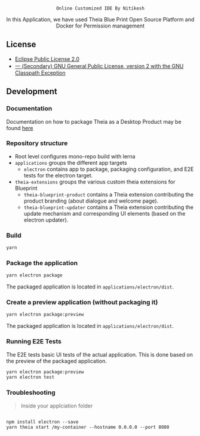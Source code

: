 <br/>
<div id="theia-logo" align="center">

    Online Customized IDE By Nitikesh
</div>

<div id="badges" align="center">

In this Application, we have used Theia Blue Print Open Source Platform and Docker for Permission management

</div>

## License

- [Eclipse Public License 2.0](LICENSE)
- [一 (Secondary) GNU General Public License, version 2 with the GNU Classpath Exception](LICENSE)


## Development

### Documentation

Documentation on how to package Theia as a Desktop Product may be found [here](https://theia-ide.org/docs/blueprint_documentation/)

### Repository structure

- Root level configures mono-repo build with lerna
- `applications` groups the different app targets
  - `electron` contains app to package, packaging configuration, and E2E tests for the electron target.
- `theia-extensions` groups the various custom theia extensions for Blueprint
  - `theia-blueprint-product` contains a Theia extension contributing the product branding (about dialogue and welcome page).
  - `theia-blueprint-updater` contains a Theia extension contributing the update mechanism and corresponding UI elements (based on the electron updater).

### Build

```sh
yarn
```

### Package the application

```sh
yarn electron package
```

The packaged application is located in `applications/electron/dist`.

### Create a preview application (without packaging it)

```sh
yarn electron package:preview
```

The packaged application is located in `applications/electron/dist`.

### Running E2E Tests

The E2E tests basic UI tests of the actual application.
This is done based on the preview of the packaged application.

```sh
yarn electron package:preview
yarn electron test
```

### Troubleshooting

>Inside your applciation folder
```

npm install electron --save
yarn theia start /my-container --hostname 0.0.0.0 --port 8080
```
